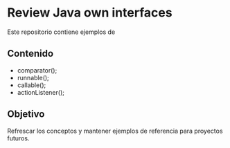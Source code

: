 # Review Java own interfaces

Este repositorio contiene ejemplos de

## Contenido

- comparator();
- runnable();
- callable();
- actionListener();

## Objetivo
Refrescar los conceptos y mantener ejemplos de referencia para proyectos futuros.